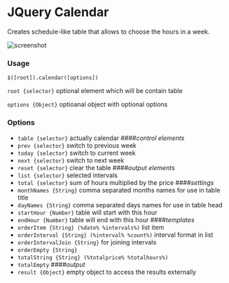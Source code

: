 # JQuery Calendar

Creates schedule-like table that allows to choose the hours in a week.

![screenshot](//bitbucket.org/aves84/jquery-calendar/raw/default/screenshot.png)

### Usage
```
$([root]).calendar([options])
```
`root {selector}` optional element which will be contain table

`options {Object}` optioanal object with optional options

### Options
- `table {selector}` actually calendar
####*control elements*
- `prev {selector}` switch to previous week
- `today {selector}` switch to current week
- `next {selector}` switch to next week
- `reset {selector}` clear the table
####*output elements*
- `list {selector}` selected intervals
- `total {selector}` sum of hours multiplied by the price
####*settings*
- `monthNames {String}` comma separated months names for use in table title
- `dayNames {String}` comma separated days names for use in table head
- `startHour {Number}` table will start with this hour
- `endHour {Number}` table will end with this hour
####*templates*
- `orderItem {String} (%date% %intervals%)` list item
- `orderInterval {String} (%interval% %count%)` interval format in list
- `orderIntervalJoin {String}` for joining intervals
- `orderEmpty {String}`
- `totalString {String} (%totalprice% %totalhours%)`
- `totalEmpty`
####*output*
- `result {Object}` empty object to access the results externally
